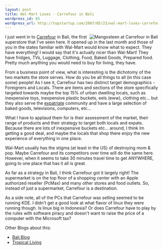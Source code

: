 ```yaml
--- 
layout: post
title: Wal-Mart Loses - Carrefour in Bali
wordpress_id: 65
wordpress_url: http://topstartup.com/2007/05/23/wal-mart-loses-carrefour-in-bali/
---
```

<a href="http://topstartup.com/2007/05/23/wal-mart-loses-carrefour-in-bali/mangosteen-at-carrefour-in-bali/" rel="attachment wp-att-66" title="Mangosteen at Carrefour in Bali"><img src="http://topstartup.com/wp-content/uploads/2007/05/mangosteen-at-carrefour.thumbnail.jpg" title="Mangosteen at Carrefour in Bali" alt="Mangosteen at Carrefour in Bali" align="right" /></a>I just went in to <a href="http://en.wikipedia.org/wiki/Carrefour" title="Carrefour">Carrefour</a> in Bali, the first superstore that I've seen here. It opened up in the last month and those of you in the states familiar with Wal-Mart would know what to expect. They have everything! I would say that it's actually nicer than Wal-Mart! They have fridges, TVs, Luggage, Clothing, Food, Baked Goods, Prepared food. Pretty much anything you would need to buy for living, they have.

From a business point of view, what is interesting is the dichotomy of the two markets the store serves. How do you be all things to all (in this case some) people! As I see it, Carrefour has two distinct target demographics - Foreigners and Locals. There are items and sections of the store specifically targeted towards maybe the top 15% of urban dwelling locals, such as inexpensive toys, inexpensive plastic buckets, eels (eww), clothing etc... but they also serve the <a href="http://en.wikipedia.org/wiki/Expatriate" title="Expatriate">expatriate</a> community and have a large selection of baked goods, televisions, computers, etc...
<!--more-->
What I have to applaud them for is their assessment of the market, their range of products and their strategy to target both locals and expats. Because there are lots of inexpensive buckets etc... around, I think Im getting a good deal, and maybe the locals that shop there enjoy the new experience of everything in one place.

Wal-Mart usually has the stigma (at least in the US) of destroying mom &amp; pop. Maybe Carrefour and its competitors over time will do the same here. However, when it seems to take 30 minutes travel time to get ANYWHERE, going to one place that has it all is great.

As far as a strategy in Bali, I think Carrefour got it largely right! The supermarket is on the top floor of a shopping center with an Apple authorized reseller (PcMax) and many other stores and food outlets. So, instead of just a supermarket, Carrefour is a destination.

As a side note, all of the PCs that Carrefour was selling seemed to be running KDE. I didn't get a good look at what flavor of linux they were running though. Is linux big in Indonesia? Or does Carrefour have to play by the rules with software piracy and doesn't want to raise the price of a computer with the Microsoft tax?

Other Blogs about this:
<ul>
	<li><a href="http://www.baliblog.com/travel-tips/carrefour-balis-new-supermarket.html">Bali Blog</a></li>
	<li><a href="http://tropicalliving.blogspot.com/2007/05/hyper-stores-in-bali.html">Tropical Living</a></li>
</ul>
